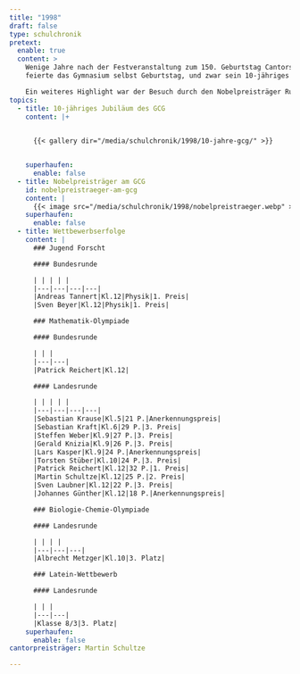 ```yaml
---
title: "1998"
draft: false
type: schulchronik
pretext:
  enable: true
  content: >
    Wenige Jahre nach der Festveranstaltung zum 150. Geburtstag Cantors,
    feierte das Gymnasium selbst Geburtstag, und zwar sein 10-jähriges Jubiläum.

    Ein weiteres Highlight war der Besuch durch den Nobelpreisträger Rudolf Mößbauer im Bereich Physik. Die an de  Naturwissenschaften interessierten Cantorianer hatten somit die einmalige Gelegenheit mit dem Experimentalphysiker unter anderem über seine Entdeckungen in der Kernphysik sich zu unterhalten.
topics:
  - title: 10-jähriges Jubiläum des GCG
    content: |+
      

      {{< gallery dir="/media/schulchronik/1998/10-jahre-gcg/" >}}


    superhaufen:
      enable: false
  - title: Nobelpreisträger am GCG
    id: nobelpreistraeger-am-gcg
    content: |
      {{< image src="/media/schulchronik/1998/nobelpreistraeger.webp" >}}
    superhaufen:
      enable: false
  - title: Wettbewerbserfolge
    content: |
      ### Jugend Forscht

      #### Bundesrunde

      | | | | |
      |---|---|---|---|
      |Andreas Tannert|Kl.12|Physik|1. Preis|
      |Sven Beyer|Kl.12|Physik|1. Preis|

      ### Mathematik-Olympiade

      #### Bundesrunde

      | | |
      |---|---|
      |Patrick Reichert|Kl.12|

      #### Landesrunde

      | | | | |
      |---|---|---|---|
      |Sebastian Krause|Kl.5|21 P.|Anerkennungspreis|
      |Sebastian Kraft|Kl.6|29 P.|3. Preis|
      |Steffen Weber|Kl.9|27 P.|3. Preis|
      |Gerald Knizia|Kl.9|26 P.|3. Preis|
      |Lars Kasper|Kl.9|24 P.|Anerkennungspreis|
      |Torsten Stüber|Kl.10|24 P.|3. Preis|
      |Patrick Reichert|Kl.12|32 P.|1. Preis|
      |Martin Schultze|Kl.12|25 P.|2. Preis|
      |Sven Laubner|Kl.12|22 P.|3. Preis|
      |Johannes Günther|Kl.12|18 P.|Anerkennungspreis|

      ### Biologie-Chemie-Olympiade

      #### Landesrunde

      | | | |
      |---|---|---|
      |Albrecht Metzger|Kl.10|3. Platz|

      ### Latein-Wettbewerb

      #### Landesrunde

      | | |
      |---|---|
      |Klasse 8/3|3. Platz|
    superhaufen:
      enable: false
cantorpreisträger: Martin Schultze

---
```

